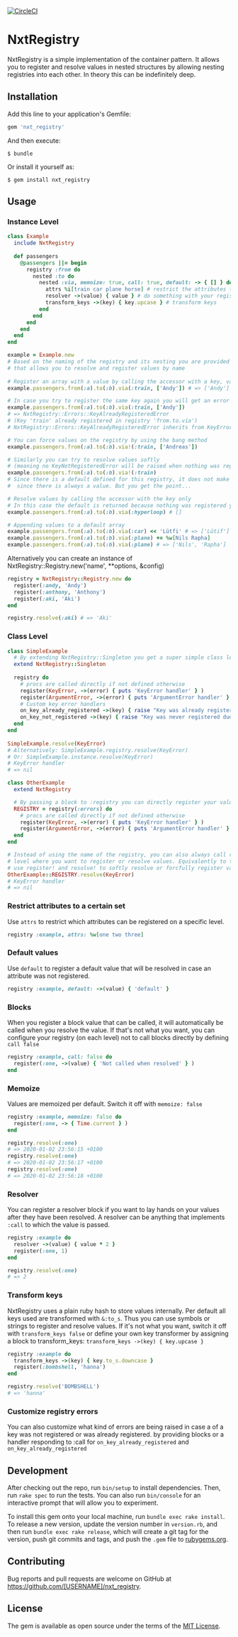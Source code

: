 [![CircleCI](https://circleci.com/gh/nxt-insurance/nxt_registry.svg?style=svg)](https://circleci.com/gh/nxt-insurance/nxt_registry)

# NxtRegistry

NxtRegistry is a simple implementation of the container pattern. It allows you to register and resolve values in nested 
structures by allowing nesting registries into each other. In theory this can be indefinitely deep.

## Installation

Add this line to your application's Gemfile:

```ruby
gem 'nxt_registry'
```

And then execute:

    $ bundle

Or install it yourself as:

    $ gem install nxt_registry

## Usage

### Instance Level

```ruby
class Example
  include NxtRegistry
  
  def passengers
    @passengers ||= begin
      registry :from do
        nested :to do
          nested :via, memoize: true, call: true, default: -> { [] } do
            attrs %i[train car plane horse] # restrict the attributes that can be registered
            resolver ->(value) { value } # do something with your registered value here
            transform_keys ->(key) { key.upcase } # transform keys 
          end
        end
      end
    end
  end
end

example = Example.new
# Based on the naming of the registry and its nesting you are provided with a simple interface 
# that allows you to resolve and register values by name
 
# Register an array with a value by calling the accessor with a key, value pair 
example.passengers.from(:a).to(:b).via(:train, ['Andy']) # => ['Andy']

# In case you try to register the same key again you will get an error
example.passengers.from(:a).to(:b).via(:train, ['Andy'])
# => NxtRegistry::Errors::KeyAlreadyRegisteredError 
# (Key 'train' already registered in registry 'from.to.via')
# NxtRegistry::Errors::KeyAlreadyRegisteredError inherits from KeyError

# You can force values on the registry by using the bang method
example.passengers.from(:a).to(:b).via!(:train, ['Andreas'])  

# Similarly you can try to resolve values softly 
# (meaning no KeyNotRegisteredError will be raised when nothing was registered)
example.passengers.from(:a).to(:b).via!(:train) 
# Since there is a default defined for this registry, it does not make any sense 
#  since there is always a value. But you get the point...

# Resolve values by calling the accessor with the key only
# In this case the default is returned because nothing was registered yet 
example.passengers.from(:a).to(:b).via(:hyperloop) # []

# Appending values to a default array
example.passengers.from(:a).to(:b).via(:car) << 'Lütfi' # => ['Lütif']
example.passengers.from(:a).to(:b).via(:plane) += %w[Nils Rapha]
example.passengers.from(:a).to(:b).via(:plane) # => ['Nils', 'Rapha']

```

Alternatively you can create an instance of NxtRegistry::Registry.new('name', **options, &config)

```ruby
registry = NxtRegistry::Registry.new do
  register(:andy, 'Andy')
  register(:anthony, 'Anthony')
  register(:aki, 'Aki')
end

registry.resolve(:aki) # => 'Aki'

```

### Class Level

```ruby
class SimpleExample
  # By extending NxtRegistry::Singleton you get a super simple class level interface to an underlying instance of a :registry
  extend NxtRegistry::Singleton
  
  registry do
    # procs are called directly if not defined otherwise 
    register(KeyError, ->(error) { puts 'KeyError handler' } )
    register(ArgumentError, ->(error) { puts 'ArgumentError handler' } )
    # Custom key error handlers
    on_key_already_registered ->(key) { raise "Key was already registered dude: #{key}" }
    on_key_not_registered ->(key) { raise "Key was never registered dude: #{key}" }
  end
end
  
SimpleExample.resolve(KeyError)
# Alternatively: SimpleExample.registry.resolve(KeyError) 
# Or: SimpleExample.instance.resolve(KeyError) 
# KeyError handler
# => nil

```

```ruby
class OtherExample
  extend NxtRegistry

  # By passing a block to :registry you can directly register your values inline 
  REGISTRY = registry(:errors) do
    # procs are called directly if not defined otherwise 
    register(KeyError, ->(error) { puts 'KeyError handler' } )
    register(ArgumentError, ->(error) { puts 'ArgumentError handler' } )
  end
end

# Instead of using the name of the registry, you can also always call register and resolve on the 
# level where you want to register or resolve values. Equivalently to the named interface you can 
# use register! and resolve! to softly resolve or forcfully register values.  
OtherExample::REGISTRY.resolve(KeyError)
# KeyError handler
# => nil

```

### Restrict attributes to a certain set

Use `attrs` to restrict which attributes can be registered on a specific level.

```ruby
registry :example, attrs: %w[one two three]
```

### Default values

Use `default` to register a default value that will be resolved in case an attribute was not registered.

```ruby
registry :example, default: ->(value) { 'default' }
```

### Blocks

When you register a block value that can be called, it will automatically be called when you resolve the value. 
If that's not what you want, you can configure your registry (on each level) not to call blocks directly by defining `call false`

```ruby
registry :example, call: false do
  register(:one, ->(value) { 'Not called when resolved' } )
end
```

### Memoize

Values are memoized per default. Switch it off with `memoize: false`

```ruby
registry :example, memoize: false do
  register(:one, -> { Time.current } )
end

registry.resolve(:one)
# => 2020-01-02 23:56:15 +0100
registry.resolve(:one)
# => 2020-01-02 23:56:17 +0100
registry.resolve(:one)
# => 2020-01-02 23:56:18 +0100
```

### Resolver

You can register a resolver block if you want to lay hands on your values after they have been resolved. 
A resolver can be anything that implements `:call` to which the value is passed.  

```ruby
registry :example do
  resolver ->(value) { value * 2 }
  register(:one, 1)
end

registry.resolve(:one)
# => 2
```

### Transform keys

NxtRegistry uses a plain ruby hash to store values internally. Per default all keys used are transformed with `&:to_s`.
Thus you can use symbols or strings to register and resolve values. If it's not what you want, switch it off with `transform_keys false`
or define your own key transformer by assigning a block to transform_keys: `transform_keys ->(key) { key.upcase }`

```ruby
registry :example do
  transform_keys ->(key) { key.to_s.downcase }
  register(:bombshell, 'hanna')
end

registry.resolve('BOMBSHELL')
# => 'hanna'
```

### Customize registry errors

You can also customize what kind of errors are being raised in case a of a key was not registered or was already registered.
by providing blocks or a handler responding to :call for `on_key_already_registered` and `on_key_already_registered`

## Development

After checking out the repo, run `bin/setup` to install dependencies. Then, run `rake spec` to run the tests. You can also run `bin/console` for an interactive prompt that will allow you to experiment.

To install this gem onto your local machine, run `bundle exec rake install`. To release a new version, update the version number in `version.rb`, and then run `bundle exec rake release`, which will create a git tag for the version, push git commits and tags, and push the `.gem` file to [rubygems.org](https://rubygems.org).

## Contributing

Bug reports and pull requests are welcome on GitHub at https://github.com/[USERNAME]/nxt_registry.

## License

The gem is available as open source under the terms of the [MIT License](https://opensource.org/licenses/MIT).
